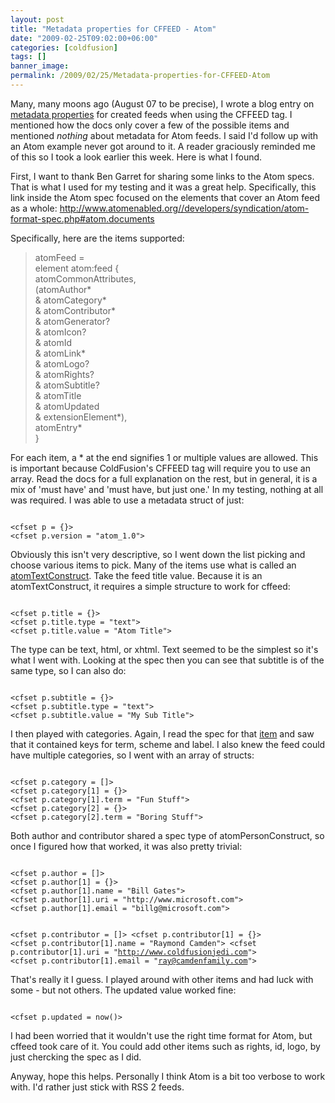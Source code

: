 ```yaml
---
layout: post
title: "Metadata properties for CFFEED - Atom"
date: "2009-02-25T09:02:00+06:00"
categories: [coldfusion]
tags: []
banner_image: 
permalink: /2009/02/25/Metadata-properties-for-CFFEED-Atom
---
```


Many, many moons ago (August 07 to be precise), I wrote a blog entry on <a href="http://www.raymondcamden.com/index.cfm/2007/8/22/Metadata-properties-for-CFFEED">metadata properties</a> for created feeds when using the CFFEED tag. I mentioned how the docs only cover a few of the possible items and mentioned <i>nothing</i> about metadata for Atom feeds. I said I'd follow up with an Atom example never got around to it. A reader graciously reminded me of this so I took a look earlier this week. Here is what I found.
<!--more-->
First, I want to thank Ben Garret for sharing some links to the Atom specs. That is what I used for my testing and it was a great help. Specifically, this link inside the Atom spec focused on the elements that cover an Atom feed as a whole: <a href="http://www.atomenabled.org//developers/syndication/atom-format-spec.php#atom.documents">http://www.atomenabled.org//developers/syndication/atom-format-spec.php#atom.documents</a>

Specifically, here are the items supported:

<blockquote>
atomFeed =<br>
   element atom:feed {<br>
      atomCommonAttributes,<br>
      (atomAuthor*<br>
       & atomCategory*<br>
       & atomContributor*<br>
       & atomGenerator?<br>
       & atomIcon?<br>
       & atomId<br>
       & atomLink*<br>
       & atomLogo?<br>
       & atomRights?<br>
       & atomSubtitle?<br>
       & atomTitle<br>
       & atomUpdated<br>
       & extensionElement*),<br>
      atomEntry*<br>
   }<br>
</blockquote>

For each item, a * at the end signifies 1 or multiple values are allowed. This is important because ColdFusion's CFFEED tag will require you to use an array. Read the docs for a full explanation on the rest, but in general, it is a mix of 'must have' and 'must have, but just one.' In my testing, nothing at all was required. I was able to use a metadata struct of just:

<code>
&lt;cfset p = {}&gt;
&lt;cfset p.version = "atom_1.0"&gt;
</code>

Obviously this isn't very descriptive, so I went down the list picking and choose various items to pick. Many of the items use what is called an <a href="http://www.atomenabled.org//developers/syndication/atom-format-spec.php#text.constructs">atomTextConstruct</a>. Take the feed title value. Because it is an atomTextConstruct, it requires a simple structure to work for cffeed:

<code>
&lt;cfset p.title = {}&gt;
&lt;cfset p.title.type = "text"&gt;
&lt;cfset p.title.value = "Atom Title"&gt;
</code>

The type can be text, html, or xhtml. Text seemed to be the simplest so it's what I went with. Looking at the spec then you can see that subtitle is of the same type, so I can also do:

<code>
&lt;cfset p.subtitle = {}&gt;
&lt;cfset p.subtitle.type = "text"&gt;
&lt;cfset p.subtitle.value = "My Sub Title"&gt;
</code>

I then played with categories. Again, I read the spec for that <a href="http://www.atomenabled.org//developers/syndication/atom-format-spec.php#element.category">item</a> and saw that it contained keys for term, scheme and label. I also knew the feed could have multiple categories, so I went with an array of structs:

<code>
&lt;cfset p.category = []&gt;
&lt;cfset p.category[1] = {}&gt;
&lt;cfset p.category[1].term = "Fun Stuff"&gt;
&lt;cfset p.category[2] = {}&gt;
&lt;cfset p.category[2].term = "Boring Stuff"&gt;
</code>

Both author and contributor shared a spec type of atomPersonConstruct, so once I figured how that worked, it was also pretty trivial:

<code>
&lt;cfset p.author = []&gt;
&lt;cfset p.author[1] = {}&gt;
&lt;cfset p.author[1].name = "Bill Gates"&gt;
&lt;cfset p.author[1].uri = "http://www.microsoft.com"&gt;
&lt;cfset p.author[1].email = "billg@microsoft.com"&gt;

&lt;cfset p.contributor = []&gt;
&lt;cfset p.contributor[1] = {}&gt;
&lt;cfset p.contributor[1].name = "Raymond Camden"&gt;
&lt;cfset p.contributor[1].uri = "http://www.coldfusionjedi.com"&gt;
&lt;cfset p.contributor[1].email = "ray@camdenfamily.com"&gt;
</code>

That's really it I guess. I played around with other items and had luck with some - but not others. The updated value worked fine:

<code>
&lt;cfset p.updated = now()&gt;
</code>

I had been worried that it wouldn't use the right time format for Atom, but cffeed took care of it. You could add other items such as rights, id, logo, by just chercking the spec as I did.

Anyway, hope this helps. Personally I think Atom is a bit too verbose to work with. I'd rather just stick with RSS 2 feeds.